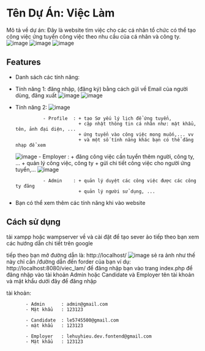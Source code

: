 # Tên Dự Án: Việc Làm
Mô tả về dự án: 
Đây là website tìm việc cho các cá nhân tổ chức có thể tạo công việc
ứng tuyển công việc theo nhu cầu của cá nhân và công ty.
![image](https://github.com/LeHuyHieu/viec_lam/assets/126578220/7c27449c-6074-4908-943d-e17258392b42)
![image](https://github.com/LeHuyHieu/viec_lam/assets/126578220/993e0618-2895-4e14-a170-a6dc88a3fc4c)
![image](https://github.com/LeHuyHieu/viec_lam/assets/126578220/b02743c9-588e-450c-8b88-bf3f3f4c220f)

## Features
* Danh sách các tính năng:
* Tính năng 1: đăng nhập, (đăng ký) bằng cách gửi về Email của người dùng, đăng xuất
  ![image](https://github.com/LeHuyHieu/viec_lam/assets/126578220/318e6167-0454-484c-84c1-b09915d19c83)
  ![image](https://github.com/LeHuyHieu/viec_lam/assets/126578220/2fd28074-d81a-427f-8042-2e4fe8858901)
* Tính năng 2:
  ![image](https://github.com/LeHuyHieu/viec_lam/assets/126578220/d5c49359-4820-42c1-8e95-769f41923266)

  
                - Profile  : + tạo Sơ yếu lý lịch để ứng tuyển,
                             + cập nhật thông tin cá nhân như: mật khẩu, tên, ảnh đại diện, ...  
                             + ứng tuyển vào công việc mong muốn,... vv
                             + và một số tính năng khác bạn có thể đăng nhạp để xem
   ![image](https://github.com/LeHuyHieu/viec_lam/assets/126578220/64975b08-235c-4490-8754-26f576786abb)
                - Employer : + đăng công việc cần tuyển thêm người, công ty, ...
                             + quản lý công việc, công ty
                             + gửi chi tiết công việc cho người ứng tuyển,...
  ![image](https://github.com/LeHuyHieu/viec_lam/assets/126578220/360a3c89-9fff-4616-af18-b4602e20f5af)

                - Admin    : + quản lý duyệt các công việc được các công ty đăng
                             + quản lý người sử dụng, ...
* Bạn có thể xem thêm các tính năng khi vào website

## Cách sử dụng 
tải xampp hoặc wampserver về và cài đặt để tạo sever ảo
tiếp theo bạn xem các hướng dẫn chi tiết trên google

tiếp theo bạn mở đường dẫn là: http://localhost/
![image](https://github.com/LeHuyHieu/viec_lam/assets/126578220/58772706-0591-4835-b9dc-09ca7564ee1c)
sẻ ra ảnh như thế này
chỉ cần /đường dẫn đến forder của bạn
ví dụ: http://localhost:8080/viec_lam/
để đăng nhập bạn vào trang index.php để đăng nhập vào tài khoản Admin hoặc Candidate và Employer
tên tài khoản và mật khẩu dưới đây để đăng nhập

tài khoản: 
           
           - Admin      : admin@gmail.com
           - Mật khẩu   : 123123
           
           - Candidate  : le5745500@gmail.com
           - mật khẩu   : 123123

           - Employer   : lehuyhieu.dev.fontend@gmail.com
           - Mật khẩu   : 123123



